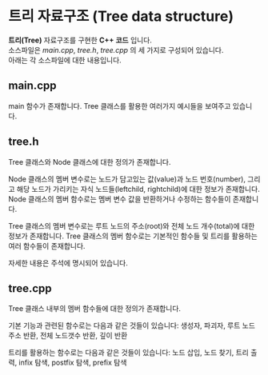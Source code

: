 트리 자료구조
(Tree data structure)
======================
  
__트리(Tree)__ 자료구조를 구현한 __C++ 코드__ 입니다.  
소스파일은 _main.cpp_, _tree.h_, _tree.cpp_ 의 세 가지로 구성되어 있습니다.  
아래는 각 소스파일에 대한 내용입니다.  
  
  
  
main.cpp  
--------------------
main 함수가 존재합니다. Tree 클래스를 활용한 여러가지 예시들을 보여주고 있습니다.
  
  
  
tree.h
-------------------
Tree 클래스와 Node 클래스에 대한 정의가 존재합니다. 
 
Node 클래스의 멤버 변수로는 노드가 담고있는 값(value)과 노드 번호(number), 그리고 해당 노드가 가리키는 자식 노드들(leftchild, rightchild)에 대한 정보가 존재합니다. 
Node 클래스의 멤버 함수로는 멤버 변수 값을 반환하거나 수정하는 함수들이 존재합니다.
 
Tree 클래스의 멤버 변수로는 루트 노드의 주소(root)와 전체 노드 개수(total)에 대한 정보가 존재합니다. 
Tree 클래스의 멤버 함수로는 기본적인 함수들 및 트리를 활용하는 여러 함수들이 존재합니다. 
 
자세한 내용은 주석에 명시되어 있습니다. 
  
  
  
tree.cpp
-------------------
Tree 클래스 내부의 멤버 함수들에 대한 정의가 존재합니다. 
 
기본 기능과 관련된 함수로는 다음과 같은 것들이 있습니다: 
생성자, 파괴자, 루트 노드 주소 반환, 전체 노드갯수 반환, 깊이 반환 
 
트리를 활용하는 함수로는 다음과 같은 것들이 있습니다: 
노드 삽입, 노드 찾기, 트리 출력, infix 탐색, postfix 탐색, prefix 탐색 


